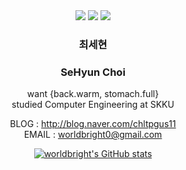 <div align="center">
<a href="mailto:worldbright0@gmail.com"><img src="https://img.shields.io/badge/-worldbright0%40gmail.com-red?style=flat&logo=gmail&logoColor=white"></a>
<a href="http://blog.naver.com/chltpgus11"><img src="https://img.shields.io/badge/-blog-brightgreen?logo=LiveChat&logoColor=white"></a>
<a href="https://www.acmicpc.net/user/worldbright"><img src="https://img.shields.io/badge//%3C%3E-baekjoon-blue?labelColor=blue"></a>

### 최세현  
### SeHyun Choi  

want {back.warm, stomach.full}  
studied Computer Engineering at SKKU  

  
BLOG  : http://blog.naver.com/chltpgus11  
EMAIL : worldbright0@gmail.com  
 

[![worldbright's GitHub stats](https://github-readme-stats.vercel.app/api?username=worldbright)](https://github.com/worldbright/)
</div>
